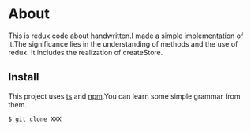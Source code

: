 # About

This is redux code about handwritten.I made a simple implementation of it.The significance lies in the understanding of methods and the use of redux.
It includes the realization of createStore.







## Install

This project uses [ts](https://www.typescriptlang.org/) and [npm](https://npmjs.com).You can learn some simple grammar from them.

```sh
$ git clone XXX
```



